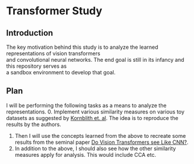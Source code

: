 # Transformer Study

## Introduction
The key motivation behind this study is to analyze the learned representations of vision transformers  
and convolutional neural networks. The end goal is still in its infancy and this repository serves as  
a sandbox environment to develop that goal. 

## Plan
I will be performing the following tasks as a means to analyze the representations.
0. Implement various similarity measures on various toy datasets as suggested by [Kornblith et. al](http://proceedings.mlr.press/v97/kornblith19a/kornblith19a.pdf).
The idea is to reproduce the results by the authors.
1. Then I will use the concepts learned from the above to recreate some results from the seminal paper 
[Do Vision Transformers see Like CNN?](https://arxiv.org/pdf/2108.08810.pdf).
2. In addition to the above, I should also see how the other similarity measures apply for analysis. This would include
CCA etc.